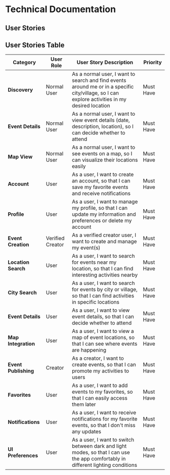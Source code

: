 # Technical Documentation

## User Stories

## User Stories Table

| Category            | User Role       | User Story Description | Priority |
|---------------------|-----------------|------------------------|----------|
| **Discovery**       | Normal User     | As a normal user, I want to search and find events around me or in a specific city/village, so I can explore activities in my desired location | Must Have |
| **Event Details**   | Normal User     | As a normal user, I want to view event details (date, description, location), so I can decide whether to attend | Must Have |
| **Map View**        | Normal User     | As a normal user, I want to see events on a map, so I can visualize their locations easily | Must Have |
| **Account**         | User            | As a user, I want to create an account, so that I can save my favorite events and receive notifications | Must Have |
| **Profile**         | User            | As a user, I want to manage my profile, so that I can update my information and preferences or delete my account | Must Have |
| **Event Creation**  | Verified Creator| As a verified creator user, I want to create and manage my event(s) | Must Have |
| **Location Search** | User            | As a user, I want to search for events near my location, so that I can find interesting activities nearby | Must Have |
| **City Search**     | User            | As a user, I want to search for events by city or village, so that I can find activities in specific locations | Must Have |
| **Event Details**   | User            | As a user, I want to view event details, so that I can decide whether to attend | Must Have |
| **Map Integration** | User            | As a user, I want to view a map of event locations, so that I can see where events are happening | Must Have |
| **Event Publishing**| Creator         | As a creator, I want to create events, so that I can promote my activities to users | Must Have |
| **Favorites**       | User            | As a user, I want to add events to my favorites, so that I can easily access them later | Must Have |
| **Notifications**   | User            | As a user, I want to receive notifications for my favorite events, so that I don't miss any updates | Must Have |
| **UI Preferences**  | User            | As a user, I want to switch between dark and light modes, so that I can use the app comfortably in different lighting conditions | Must Have |